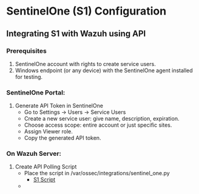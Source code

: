 # SentinelOne (S1) Configuration

## Integrating S1 with Wazuh using API
### Prerequisites
1. SentinelOne account with rights to create service users.
2. Windows endpoint (or any device) with the SentinelOne agent installed for testing.

### SentinelOne Portal:
1. Generate API Token in SentinelOne
    - Go to Settings → Users → Service Users
    - Create a new service user: give name, description, expiration.
    - Choose access scope: entire account or just specific sites.
    - Assign Viewer role.
    - Copy the generated API token.

### On Wazuh Server: 
1. Create API Polling Script
    - Place the script in /var/ossec/integrations/sentinel_one.py
        + [S1 Script](docs/sentinel_one.py)
    - 


